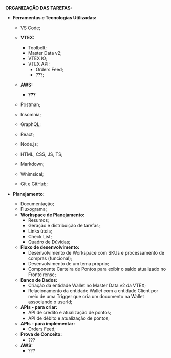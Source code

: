 **ORGANIZAÇÃO DAS TAREFAS:**

- **Ferramentas e Tecnologias Utilizadas:**
    - VS Code;
    - **VTEX:**
        - Toolbelt;
        - Master Data v2;
        - VTEX IO;
        - VTEX API:
          - Orders Feed; 
          - ???;

    - **AWS:**
        - **???**
    - Postman;
    - Insomnia;
    - GraphQL;
    - React; 
    - Node.js;
    - HTML, CSS, JS, TS;
    - Markdown;
    - Whimsical;
    - Git e GitHub;

- **Planejamento:**
    - Documentação;
    - Fluxograma;
    - **Workspace de Planejamento:**
        - Resumos;
        - Geração e distribuição de tarefas;
        - Links úteis;
        - Check List;
        - Quadro de Dúvidas;
    - **Fluxo de desenvolvimento:**
        - Desenvolvimento de Workspace com SKUs e processamento de compras (funcional);
        - Desenvolvimento de um tema próprio;
        - Componente Carteira de Pontos para exibir o saldo atualizado no Fronteirense;
    - **Banco de Dados:**
        - Criação da entidade Wallet no Master Data v2 da VTEX;
        - Relacionamento da entidade  Wallet com a entidade Client por meio de uma Trigger que cria um documento na Wallet associando o userId;
    - **APIs - para criar:**
        - API de crédito e atualização de pontos;
        - API de débito e atualização de pontos;
    - **APIs - para implementar:**
        - Orders Feed;
    - **Prova de Conceito:**
        - ???
    - **AWS:**
        - ???
